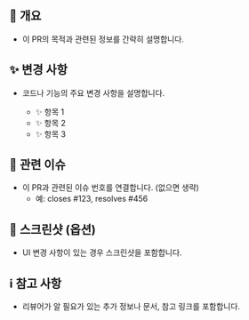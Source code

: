 ## 📝 개요

-   이 PR의 목적과 관련된 정보를 간략히 설명합니다.

## ✨ 변경 사항

-   코드나 기능의 주요 변경 사항을 설명합니다.

    -   ✨ 항목 1
    -   ✨ 항목 2
    -   ✨ 항목 3

## 🔗 관련 이슈

-   이 PR과 관련된 이슈 번호를 연결합니다. (없으면 생략)
    -   예: closes #123, resolves #456

## 📸 스크린샷 (옵션)

-   UI 변경 사항이 있는 경우 스크린샷을 포함합니다.

## ℹ️ 참고 사항

-   리뷰어가 알 필요가 있는 추가 정보나 문서, 참고 링크를 포함합니다.
